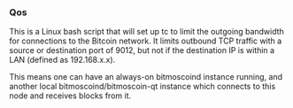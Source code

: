 ### Qos ###

This is a Linux bash script that will set up tc to limit the outgoing bandwidth for connections to the Bitcoin network. It limits outbound TCP traffic with a source or destination port of 9012, but not if the destination IP is within a LAN (defined as 192.168.x.x).

This means one can have an always-on bitmoscoind instance running, and another local bitmoscoind/bitmoscoin-qt instance which connects to this node and receives blocks from it.

